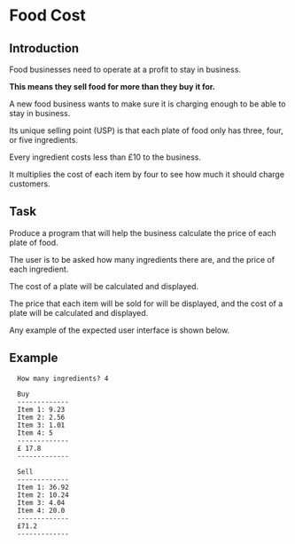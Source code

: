# Food Cost

## Introduction

Food businesses need to operate at a profit to stay in business.  

__This means they sell food for more than they buy it for.__

A new food business wants to make sure it is charging enough to be able to stay in business.  

Its unique selling point (USP) is that each plate of food only has three, four, or five ingredients.  

Every ingredient costs less than £10 to the business. 

It multiplies the cost of each item by four to see how much it should charge customers.

## Task

Produce a program that will help the business calculate the price of each plate of food.

The user is to be asked how many ingredients there are, and the price of each ingredient.  

The cost of a plate will be calculated and displayed.

The price that each item will be sold for will be displayed, and the cost of a plate will be calculated and displayed.

Any example of the expected user interface is shown below.

## Example

```
  How many ingredients? 4
  
  Buy
  -------------
  Item 1: 9.23
  Item 2: 2.56
  Item 3: 1.01
  Item 4: 5
  -------------
  £ 17.8
  -------------
  
  Sell
  -------------
  Item 1: 36.92
  Item 2: 10.24
  Item 3: 4.04
  Item 4: 20.0
  -------------
  £71.2
  -------------
```
